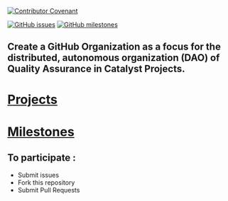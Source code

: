 [![Contributor Covenant](https://img.shields.io/badge/Contributor%20Covenant-v2.0%20adopted-ff69b4.svg)](CODE_OF_CONDUCT.md)

[![GitHub issues](https://img.shields.io/github/issues/Quality-Assurance-DAO/F5-Developer-ecosystem-Proposal?style=flat-square)](https://github.com/Quality-Assurance-DAO/F5-Developer-ecosystem-Proposal/issues)
[![GitHub milestones](https://img.shields.io/github/milestones/open/Quality-Assurance-DAO/F5-Developer-ecosystem-Proposal?style=flat-square)](https://github.com/Quality-Assurance-DAO/F5-Developer-ecosystem-Proposal/milestones)




## Create a GitHub Organization as a focus for the distributed, autonomous organization (DAO) of Quality Assurance in Catalyst Projects.

# [Projects](https://github.com/Quality-Assurance-DAO/F5-Developer-ecosystem-Proposal/projects) 
# [Milestones](https://github.com/Quality-Assurance-DAO/F5-Developer-ecosystem-Proposal/milestones) 

## To participate :

* Submit issues
* Fork this repository
* Submit Pull Requests





